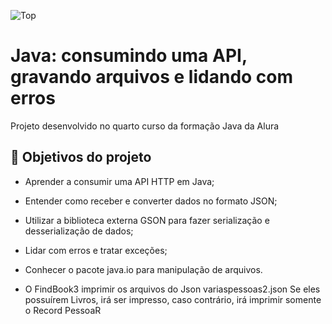 ![Top](https://photos.google.com/photo/AF1QipOiw2KuOdupYQ6YhZkglsWZzi3VCmTRCWgHE30s)


# Java: consumindo uma API, gravando arquivos e lidando com erros

Projeto desenvolvido no quarto curso da formação Java da Alura


## 🔨 Objetivos do projeto

- Aprender a consumir uma API HTTP em Java;
- Entender como receber e converter dados no formato JSON; 
- Utilizar a biblioteca externa GSON para fazer serialização e desserialização de dados;
- Lidar com erros e tratar exceções;
- Conhecer o pacote java.io para manipulação de arquivos.

- O FindBook3 imprimir os arquivos do Json variaspessoas2.json
Se eles possuírem Livros, irá ser impresso, caso contrário, irá
imprimir somente o Record PessoaR
